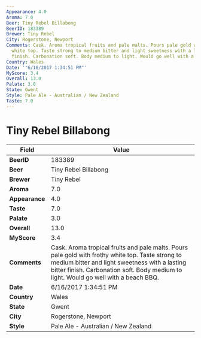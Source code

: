 ```yaml
---
Appearance: 4.0
Aroma: 7.0
Beer: Tiny Rebel Billabong
BeerID: 183389
Brewer: Tiny Rebel
City: Rogerstone, Newport
Comments: Cask. Aroma tropical fruits and pale malts. Pours pale gold with frothy
  white top. Taste strong to medium bitter and light sweetness with a lasting bitter
  finish. Carbonation soft. Body medium to light. Would go well with a beach BBQ.
Country: Wales
Date: '"6/16/2017 1:34:51 PM"'
MyScore: 3.4
Overall: 13.0
Palate: 3.0
State: Gwent
Style: Pale Ale - Australian / New Zealand
Taste: 7.0
---
```


# Tiny Rebel Billabong

| Field         | Value |
|---------------|-------|
| **BeerID** | 183389 |
| **Beer** | Tiny Rebel Billabong |
| **Brewer** | Tiny Rebel |
| **Aroma** | 7.0 |
| **Appearance** | 4.0 |
| **Taste** | 7.0 |
| **Palate** | 3.0 |
| **Overall** | 13.0 |
| **MyScore** | 3.4 |
| **Comments** | Cask. Aroma tropical fruits and pale malts. Pours pale gold with frothy white top. Taste strong to medium bitter and light sweetness with a lasting bitter finish. Carbonation soft. Body medium to light. Would go well with a beach BBQ. |
| **Date** | 6/16/2017 1:34:51 PM |
| **Country** | Wales |
| **State** | Gwent |
| **City** | Rogerstone, Newport |
| **Style** | Pale Ale - Australian / New Zealand |
